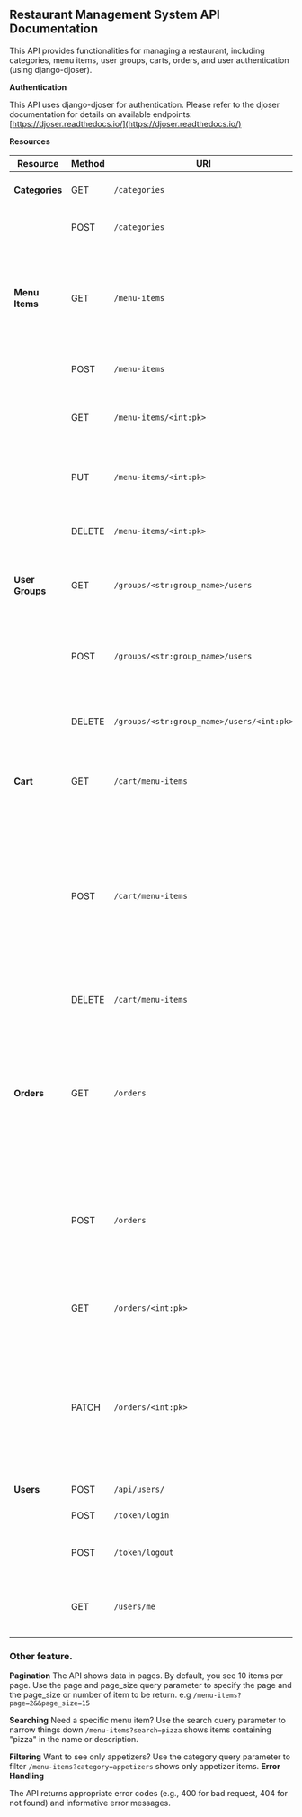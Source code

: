 ## Restaurant Management System API Documentation

This API provides functionalities for managing a restaurant, including categories, menu items, user groups, carts, orders, and user authentication (using django-djoser).

**Authentication**

This API uses django-djoser for authentication. Please refer to the djoser documentation for details on available endpoints: [https://djoser.readthedocs.io/](https://djoser.readthedocs.io/)

**Resources**

| Resource | Method | URI | Description | Permission |
|---|---|---|---|---|
| **Categories** | GET | `/categories` | Retrieves a list of all categories. | manager |
| | POST | `/categories` | Creates a new category. | manager |
| **Menu Items** | GET | `/menu-items` | Retrieves a list of all menu items (supports search, category filter, and price sorting). | customer |
| | POST | `/menu-items` | Creates a new menu item. | manager |
| | GET | `/menu-items/<int:pk>` | Retrieves details of a specific menu item by its ID. | customer |
| | PUT | `/menu-items/<int:pk>` | Updates details of a specific menu item by its ID. | manager |
| | DELETE | `/menu-items/<int:pk>` | Deletes a specific menu item by its ID. | manager |
| **User Groups** | GET | `/groups/<str:group_name>/users` | Retrieves a list of users belonging to a specific group. | manager |
| | POST | `/groups/<str:group_name>/users` | Adds a user to a specified group. Requires `username` in the request data. | manager |
| | DELETE | `/groups/<str:group_name>/users/<int:pk>` | Removes a user from a specified group. | manager |
| **Cart** | GET | `/cart/menu-items` | Retrieves a list of menu items currently in the user's cart. | customer |
| | POST | `/cart/menu-items` | Adds a menu item to the user's cart or updates the quantity of an existing item. Requires `menuitem_id` and `quantity` (optional, defaults to 1) in the request data. | customer |
| | DELETE | `/cart/menu-items` | Clears all items from the user's cart. | customer |
| **Orders** | GET | `/orders` | Retrieves a list of orders. Managers see all orders, delivery crew see their assigned orders, and customers see their own orders. | customers |
| | POST | `/orders` | Creates a new order from the user's cart. The cart will be emptied after a successful order creation. | customer |
| | GET | `/orders/<int:pk>` | Retrieves details of a specific order by its ID. | customer |
| | PATCH | `/orders/<int:pk>` | Updates the status of an order (only delivery crew can patch). Requires `status` set to 0 (pending) or 1 (completed) in the request data. | manager, delivery-crew |
| **Users** | POST | `/api/users/` | Register a new user | - |
|  | POST | `/token/login` | Log in an existing user | - |
|  | POST | `/token/logout` | Log out the currently authenticated user | Customer |
|  | GET | `/users/me` | Access details of the currently authenticated user | Customer |


### Other feature.

**Pagination**
The API shows data in pages. By default, you see 10 items per page. Use the page and page_size query parameter to specify the page and the page_size or number of item to be return. e.g `/menu-items?page=2&&page_size=15`

**Searching**
Need a specific menu item? Use the search query parameter to narrow things down `/menu-items?search=pizza` shows items containing "pizza" in the name or description.

**Filtering**
Want to see only appetizers? Use the category query parameter to filter `/menu-items?category=appetizers` shows only appetizer items.
**Error Handling**

The API returns appropriate error codes (e.g., 400 for bad request, 404 for not found) and informative error messages.